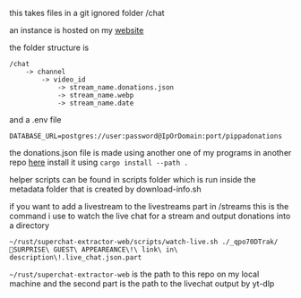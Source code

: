 this takes files in a git ignored folder /chat

an instance is hosted on my [website](https://donos.codecoffin.com)

the folder structure is 
```
/chat
    -> channel
        -> video_id
            -> stream_name.donations.json
            -> stream_name.webp
            -> stream_name.date
```
and a .env file

```
DATABASE_URL=postgres://user:password@IpOrDomain:port/pippadonations
```


the donations.json file is made using another one of my programs
in another repo [here](https://github.com/winneratwin/superchat-extractor)
install it using `cargo install --path .`

helper scripts can be found in scripts folder which is run inside
the metadata folder that is created by download-info.sh

if you want to add a livestream to the livestreams part in /streams this is the command i use to watch the live chat for a stream and output donations into a directory
```
~/rust/superchat-extractor-web/scripts/watch-live.sh ./_qpo70DTrak/🔴SURPRISE\ GUEST\ APPEAREANCE\!\ link\ in\ description\!.live_chat.json.part
```
`~/rust/superchat-extractor-web` is the path to this repo on my local machine and the second part is the path to the livechat output by yt-dlp
